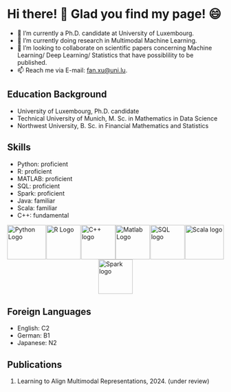 # Hi there! 👋 Glad you find my page! :smile:


- 🔭 I’m currently a Ph.D. candidate at University of Luxembourg.
- 🌱 I’m currently doing research in Multimodal Machine Learning.
- 👯 I’m looking to collaborate on scientific papers concerning Machine Learning/ Deep Learning/ Statistics that have possiblility to be published.
- 📫 Reach me via E-mail: fan.xu@uni.lu.

## Education Background
- University of Luxembourg, Ph.D. candidate
- Technical University of Munich, M. Sc. in Mathematics in Data Science
- Northwest University, B. Sc. in Financial Mathematics and Statistics

## Skills
- Python: proficient
- R: proficient
- MATLAB: proficient
- SQL: proficient
- Spark: proficient
- Java: familiar
- Scala: familiar
- C++: fundamental
<div style="display: flex; align-items: center; justify-content: space-around; flex-wrap: wrap;">
<img src="https://www.python.org/static/community_logos/python-logo.png" alt="Python Logo" width="90" height="80">
<img src="https://www.r-project.org/Rlogo.png" alt="R Logo" width="80" height="80">
<img src="https://upload.wikimedia.org/wikipedia/commons/1/18/ISO_C%2B%2B_Logo.svg" alt="C++ logo" width="80" height="80">
<img src="https://upload.wikimedia.org/wikipedia/commons/2/21/Matlab_Logo.png" alt="Matlab Logo" width="80" height="80">
<img src="https://upload.wikimedia.org/wikipedia/commons/8/87/Sql_data_base_with_logo.png" alt="SQL logo" width="80" height="80">
<img src="https://upload.wikimedia.org/wikipedia/commons/3/39/Scala-full-color.svg" alt="Scala logo" width="90" height="80">
<img src="https://upload.wikimedia.org/wikipedia/commons/f/f3/Apache_Spark_logo.svg" alt="Spark logo" width="80" height="80">
</div>

## Foreign Languages
- English: C2
- German: B1
- Japanese: N2

## Publications
1. Learning to Align Multimodal Representations, 2024. (under review)
